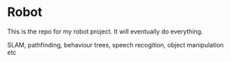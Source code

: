 # Robot

This is the repo for my robot project. It will eventually do everything.

SLAM, pathfinding, behaviour trees, speech recogition, object manipulation etc